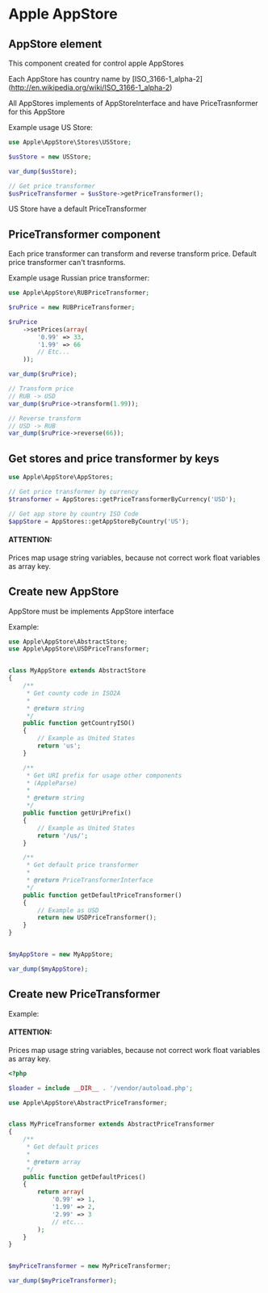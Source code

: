 Apple AppStore
==============

AppStore element
----------------

This component created for control apple AppStores

Each AppStore has country name by [ISO_3166-1_alpha-2] (http://en.wikipedia.org/wiki/ISO_3166-1_alpha-2)

All AppStores implements of AppStoreInterface and have PriceTrasnformer for this AppStore

Example usage US Store:

```php
use Apple\AppStore\Stores\USStore;

$usStore = new USStore;

var_dump($usStore);

// Get price transformer
$usPriceTransformer = $usStore->getPriceTransformer();
```


US Store have a default PriceTransformer


PriceTransformer component
--------------------------

Each price transformer can transform and reverse transform price.
Default price transformer can't trasnforms.

Example usage Russian price transformer:

```php
use Apple\AppStore\RUBPriceTransformer;

$ruPrice = new RUBPriceTransformer;

$ruPrice
    ->setPrices(array(
        '0.99' => 33,
        '1.99' => 66
        // Etc...
    ));

var_dump($ruPrice);

// Transform price
// RUB -> USD
var_dump($ruPrice->transform(1.99));

// Reverse transform
// USD -> RUB
var_dump($ruPrice->reverse(66));
```

Get stores and price transformer by keys
----------------------------------------
```php
use Apple\AppStore\AppStores;

// Get price transformer by currency
$transformer = AppStores::getPriceTransformerByCurrency('USD');

// Get app store by country ISO Code
$appStore = AppStores::getAppStoreByCountry('US');
```

#### ATTENTION:

Prices map usage string variables, because not correct work float variables as array key.


Create new AppStore
-------------------

AppStore must be implements AppStore interface

Example:

```php
use Apple\AppStore\AbstractStore;
use Apple\AppStore\USDPriceTransformer;


class MyAppStore extends AbstractStore
{
    /**
     * Get county code in ISO2A
     *
     * @return string
     */
    public function getCountryISO()
    {
        // Example as United States
        return 'us';
    }

    /**
     * Get URI prefix for usage other components
     * (AppleParse)
     *
     * @return string
     */
    public function getUriPrefix()
    {
        // Example as United States
        return '/us/';
    }

    /**
     * Get default price transformer
     *
     * @return PriceTransformerInterface
     */
    public function getDefaultPriceTransformer()
    {
        // Example as USD
        return new USDPriceTransformer();
    }
}


$myAppStore = new MyAppStore;

var_dump($myAppStore);
```

Create new PriceTransformer
---------------------------

Example:

#### ATTENTION:

Prices map usage string variables, because not correct work float variables as array key.

```php
<?php

$loader = include __DIR__ . '/vendor/autoload.php';

use Apple\AppStore\AbstractPriceTransformer;


class MyPriceTransformer extends AbstractPriceTransformer
{
    /**
     * Get default prices
     *
     * @return array
     */
    public function getDefaultPrices()
    {
        return array(
            '0.99' => 1,
            '1.99' => 2,
            '2.99' => 3
            // etc...
        );
    }
}


$myPriceTransformer = new MyPriceTransformer;

var_dump($myPriceTransformer);
```